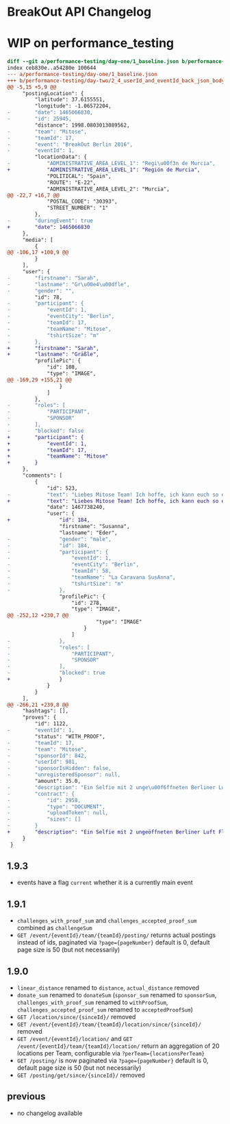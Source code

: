 # BreakOut API Changelog

# WIP on performance_testing
```diff
diff --git a/performance-testing/day-one/1_baseline.json b/performance-testing/day-two/2_4_userId_and_eventId_back_json_body.json
index ceb830e..a54280e 100644
--- a/performance-testing/day-one/1_baseline.json
+++ b/performance-testing/day-two/2_4_userId_and_eventId_back_json_body.json
@@ -5,15 +5,9 @@
     "postingLocation": {
         "latitude": 37.6155551,
         "longitude": -1.06572204,
-        "date": 1465066830,
-        "id": 25945,
         "distance": 1998.0803013089562,
-        "team": "Mitose",
-        "teamId": 17,
-        "event": "BreakOut Berlin 2016",
-        "eventId": 1,
         "locationData": {
-            "ADMINISTRATIVE_AREA_LEVEL_1": "Regi\u00f3n de Murcia",
+            "ADMINISTRATIVE_AREA_LEVEL_1": "Región de Murcia",
             "POLITICAL": "Spain",
             "ROUTE": "E-22",
             "ADMINISTRATIVE_AREA_LEVEL_2": "Murcia",
@@ -22,7 +16,7 @@
             "POSTAL_CODE": "30393",
             "STREET_NUMBER": "1"
         },
-        "duringEvent": true
+        "date": 1465066830
     },
     "media": [
         {
@@ -106,17 +100,9 @@
         }
     ],
     "user": {
-        "firstname": "Sarah",
-        "lastname": "Gr\u00e4\u00dfle",
-        "gender": "",
         "id": 78,
-        "participant": {
-            "eventId": 1,
-            "eventCity": "Berlin",
-            "teamId": 17,
-            "teamName": "Mitose",
-            "tshirtSize": "m"
-        },
+        "firstname": "Sarah",
+        "lastname": "Gräßle",
         "profilePic": {
             "id": 108,
             "type": "IMAGE",
@@ -169,29 +155,21 @@
                 }
             ]
         },
-        "roles": [
-            "PARTICIPANT",
-            "SPONSOR"
-        ],
-        "blocked": false
+        "participant": {
+            "eventId": 1,
+            "teamId": 17,
+            "teamName": "Mitose"
+        }
     },
     "comments": [
         {
             "id": 523,
-            "text": "Liebes Mitose Team! Ich hoffe, ich kann euch so erreichen. Wir sind zu einem Treffen der Stiftunglife in Berlin am Samstag, 9. Juli, eingeladen. Wollt ihr mit? Vielleicht k\u00f6nnt ihr mir bei Facebook (Susanna Eder) schreiben oder Anna eine Nachricht?! Ich glaube, ihr habt damals die Nummer gespeichert... :)",
+            "text": "Liebes Mitose Team! Ich hoffe, ich kann euch so erreichen. Wir sind zu einem Treffen der Stiftunglife in Berlin am Samstag, 9. Juli, eingeladen. Wollt ihr mit? Vielleicht könnt ihr mir bei Facebook (Susanna Eder) schreiben oder Anna eine Nachricht?! Ich glaube, ihr habt damals die Nummer gespeichert... :)",
             "date": 1467738240,
             "user": {
+                "id": 184,
                 "firstname": "Susanna",
                 "lastname": "Eder",
-                "gender": "male",
-                "id": 184,
-                "participant": {
-                    "eventId": 1,
-                    "eventCity": "Berlin",
-                    "teamId": 58,
-                    "teamName": "La Caravana SusAnna",
-                    "tshirtSize": "m"
-                },
                 "profilePic": {
                     "id": 278,
                     "type": "IMAGE",
@@ -252,12 +230,7 @@
                             "type": "IMAGE"
                         }
                     ]
-                },
-                "roles": [
-                    "PARTICIPANT",
-                    "SPONSOR"
-                ],
-                "blocked": true
+                }
             }
         }
     ],
@@ -266,21 +239,8 @@
     "hashtags": [],
     "proves": {
         "id": 1122,
-        "eventId": 1,
         "status": "WITH_PROOF",
-        "teamId": 17,
-        "team": "Mitose",
-        "sponsorId": 842,
-        "userId": 981,
-        "sponsorIsHidden": false,
-        "unregisteredSponsor": null,
         "amount": 35.0,
-        "description": "Ein Selfie mit 2 unge\u00f6ffneten Berliner Luft Flaschen an eurem Zielort. Austrinken ist optional aber erw\u00fcnscht :)",
-        "contract": {
-            "id": 2958,
-            "type": "DOCUMENT",
-            "uploadToken": null,
-            "sizes": []
-        }
+        "description": "Ein Selfie mit 2 ungeöffneten Berliner Luft Flaschen an eurem Zielort. Austrinken ist optional aber erwünscht :)"
     }
 }

```

## 1.9.3

 - events have a flag `current` whether it is a currently main event

## 1.9.1

 - `challenges_with_proof_sum` and `challenges_accepted_proof_sum` combined as `challengeSum`
 - `GET /event/{eventId}/team/{teamId}/posting/` returns actual postings instead of ids, paginated via `?page={pageNumber}` default is 0, default page size is 50 (but not necessarily)

## 1.9.0

 - `linear_distance` renamed to `distance`, `actual_distance` removed
 - `donate_sum` renamed to `donateSum` (`sponsor_sum` renamed to `sponsorSum`, `challenges_with_proof_sum` renamed to `withProofSum`, `challenges_accepted_proof_sum` renamed to `acceptedProofSum`)
 - `GET /location/since/{sinceId}/` removed
 - `GET /event/{eventId}/team/{teamId}/location/since/{sinceId}/` removed
 - `GET /event/{eventId}/location/` and `GET /event/{eventId}/team/{teamId}/location/` return an aggregation of 20 locations per Team, configurable via `?perTeam={locationsPerTeam}`
 - `GET /posting/` is now paginated via `?page={pageNumber}` default is 0, default page size is 50 (but not necessarily)
 - `GET /posting/get/since/{sinceId}/` removed
 
 ## previous
 
  - no changelog available
